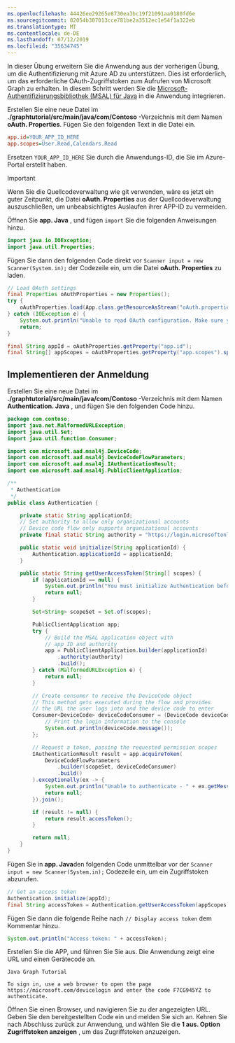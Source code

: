 ```yaml
---
ms.openlocfilehash: 44426ee29265e8730ea3bc19f21091aa0180fd6e
ms.sourcegitcommit: 02054b307013cce781be2a3512ec1e54f1a322eb
ms.translationtype: MT
ms.contentlocale: de-DE
ms.lasthandoff: 07/12/2019
ms.locfileid: "35634745"
---
```

<!-- markdownlint-disable MD002 MD041 -->

In dieser Übung erweitern Sie die Anwendung aus der vorherigen Übung, um die Authentifizierung mit Azure AD zu unterstützen. Dies ist erforderlich, um das erforderliche OAuth-Zugriffstoken zum Aufrufen von Microsoft Graph zu erhalten. In diesem Schritt werden Sie die [Microsoft-Authentifizierungsbibliothek (MSAL) für Java](https://github.com/AzureAD/microsoft-authentication-library-for-java) in die Anwendung integrieren.

Erstellen Sie eine neue Datei im **./graphtutorial/src/main/java/com/Contoso** -Verzeichnis mit dem Namen **oAuth. Properties**. Fügen Sie den folgenden Text in die Datei ein.

```INI
app.id=YOUR_APP_ID_HERE
app.scopes=User.Read,Calendars.Read
```

Ersetzen `YOUR_APP_ID_HERE` Sie durch die Anwendungs-ID, die Sie im Azure-Portal erstellt haben.

> [!IMPORTANT]
> Wenn Sie die Quellcodeverwaltung wie git verwenden, wäre es jetzt ein guter Zeitpunkt, die Datei **oAuth. Properties** aus der Quellcodeverwaltung auszuschließen, um unbeabsichtigtes Auslaufen ihrer APP-ID zu vermeiden.

Öffnen Sie **app. Java** , und fügen `import` Sie die folgenden Anweisungen hinzu.

```java
import java.io.IOException;
import java.util.Properties;
```

Fügen Sie dann den folgenden Code direkt vor `Scanner input = new Scanner(System.in);` der Codezeile ein, um die Datei **oAuth. Properties** zu laden.

```java
// Load OAuth settings
final Properties oAuthProperties = new Properties();
try {
    oAuthProperties.load(App.class.getResourceAsStream("oAuth.properties"));
} catch (IOException e) {
    System.out.println("Unable to read OAuth configuration. Make sure you have a properly formatted oAuth.properties file. See README for details.");
    return;
}

final String appId = oAuthProperties.getProperty("app.id");
final String[] appScopes = oAuthProperties.getProperty("app.scopes").split(",");
```

## <a name="implement-sign-in"></a>Implementieren der Anmeldung

Erstellen Sie eine neue Datei im **./graphtutorial/src/main/java/com/Contoso** -Verzeichnis mit dem Namen **Authentication. Java** , und fügen Sie den folgenden Code hinzu.

```java
package com.contoso;
import java.net.MalformedURLException;
import java.util.Set;
import java.util.function.Consumer;

import com.microsoft.aad.msal4j.DeviceCode;
import com.microsoft.aad.msal4j.DeviceCodeFlowParameters;
import com.microsoft.aad.msal4j.IAuthenticationResult;
import com.microsoft.aad.msal4j.PublicClientApplication;

/**
 * Authentication
 */
public class Authentication {

    private static String applicationId;
    // Set authority to allow only organizational accounts
    // Device code flow only supports organizational accounts
    private final static String authority = "https://login.microsoftonline.com/organizations/";

    public static void initialize(String applicationId) {
        Authentication.applicationId = applicationId;
    }

    public static String getUserAccessToken(String[] scopes) {
        if (applicationId == null) {
            System.out.println("You must initialize Authentication before calling getUserAccessToken");
            return null;
        }

        Set<String> scopeSet = Set.of(scopes);

        PublicClientApplication app;
        try {
            // Build the MSAL application object with
            // app ID and authority
            app = PublicClientApplication.builder(applicationId)
                .authority(authority)
                .build();
        } catch (MalformedURLException e) {
            return null;
        }

        // Create consumer to receive the DeviceCode object
        // This method gets executed during the flow and provides
        // the URL the user logs into and the device code to enter
        Consumer<DeviceCode> deviceCodeConsumer = (DeviceCode deviceCode) -> {
            // Print the login information to the console
            System.out.println(deviceCode.message());
        };

        // Request a token, passing the requested permission scopes
        IAuthenticationResult result = app.acquireToken(
            DeviceCodeFlowParameters
                .builder(scopeSet, deviceCodeConsumer)
                .build()
        ).exceptionally(ex -> {
            System.out.println("Unable to authenticate - " + ex.getMessage());
            return null;
        }).join();

        if (result != null) {
            return result.accessToken();
        }

        return null;
    }
}
```

Fügen Sie in **app. Java**den folgenden Code unmittelbar vor der `Scanner input = new Scanner(System.in);` Codezeile ein, um ein Zugriffstoken abzurufen.

```java
// Get an access token
Authentication.initialize(appId);
final String accessToken = Authentication.getUserAccessToken(appScopes);
```

Fügen Sie dann die folgende Reihe nach `// Display access token` dem Kommentar hinzu.

```java
System.out.println("Access token: " + accessToken);
```

Erstellen Sie die APP, und führen Sie Sie aus. Die Anwendung zeigt eine URL und einen Gerätecode an.

```Shell
Java Graph Tutorial

To sign in, use a web browser to open the page https://microsoft.com/devicelogin and enter the code F7CG945YZ to authenticate.
```

Öffnen Sie einen Browser, und navigieren Sie zu der angezeigten URL. Geben Sie den bereitgestellten Code ein und melden Sie sich an. Kehren Sie nach Abschluss zurück zur Anwendung, und wählen Sie die **1 aus. Option Zugriffstoken anzeigen** , um das Zugriffstoken anzuzeigen.
